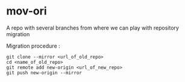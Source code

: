 # mov-ori
A repo with several branches from where we can play with repository migration

Migration procedure : 
```
git clone --mirror <url_of_old_repo>
cd <name_of_old_repo>
git remote add new-origin <url_of_new_repo>
git push new-origin --mirror
```
